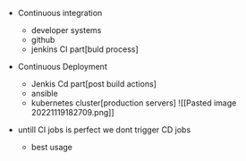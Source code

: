- Continuous integration
	- developer systems
	- github
	- jenkins CI part[buld process]
- Continuous Deployment
	- Jenkis Cd part[post build actions]
	- ansible
	- kubernetes cluster[production servers]
![[Pasted image 20221119182709.png]]

- untill CI jobs is perfect we dont trigger CD jobs
	- best usage
